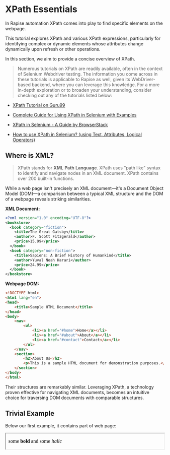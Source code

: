 <!-- 
script: https://cdn.jsdelivr.net/gh/Inflectra/rapise-documentation/scorm/common/xpathQuiz/xpathQuiz.js

import: https://cdn.jsdelivr.net/gh/Inflectra/rapise-documentation/scorm/common/xpathQuiz/README.md

mode: Textbook

-->

# XPath Essentials

In Rapise automation XPath comes into play to find specific elements on the webpage.

This tutorial explores XPath and various XPath expressions, particularly for identifying complex or dynamic elements whose attributes change dynamically upon refresh or other operations.

In this section, we aim to provide a concise overview of XPath.

> Numerous tutorials on XPath are readily available, often in the context of Selenium Webdriver testing. The information you come across in these tutorials is applicable to Rapise as well, given its WebDriver-based backend, where you can leverage this knowledge. For a more in-depth exploration or to broaden your understanding, consider checking out any of the tutorials listed below:

* [XPath Tutorial on Guru99](https://www.guru99.com/xpath-selenium.html)
* [Complete Guide for Using XPath in Selenium with Examples](https://www.lambdatest.com/blog/complete-guide-for-using-xpath-in-selenium-with-examples/)
* [XPath in Selenium - A Guide by BrowserStack](https://www.browserstack.com/guide/xpath-in-selenium)

* [How to use XPath in Selenium? (using Text, Attributes, Logical Operators)](https://www.browserstack.com/guide/xpath-in-selenium)

## Where is XML?

> XPath stands for **XML** **Path** **Language**. XPath uses "path like" syntax to identify and navigate nodes in an XML document. XPath contains over 200 built-in functions.

While a web page isn't precisely an XML document—it's a Document Object Model (DOM)—a comparison between a typical XML structure and the DOM of a webpage reveals striking similarities.

**XML Document:**

```xml
<?xml version="1.0" encoding="UTF-8"?>
<bookstore>
  <book category="fiction">
    <title>The Great Gatsby</title>
    <author>F. Scott Fitzgerald</author>
    <price>15.99</price>
  </book>
  <book category="non-fiction">
    <title>Sapiens: A Brief History of Humankind</title>
    <author>Yuval Noah Harari</author>
    <price>24.99</price>
  </book>
</bookstore>
```

**Webpage DOM:**

```html
<!DOCTYPE html>
<html lang="en">
<head>
    <title>Sample HTML Document</title>
</head>
<body>
    <nav>
        <ul>
            <li><a href="#home">Home</a></li>
            <li><a href="#about">About</a></li>
            <li><a href="#contact">Contact</a></li>
        </ul>
    </nav>
    <section>
        <h2>About Us</h2>
        <p>This is a sample HTML document for demonstration purposes.</p>
    </section>
</body>
</html>
```

Their structures are remarkably similar. Leveraging XPath, a technology proven effective for navigating XML documents, becomes an intuitive choice for traversing DOM documents with comparable structures.

## Trivial Example

Below our first example, it contains part of web page:

<lia-keep>
<iframe width="100%" height="50px" srcdoc="<p>some <b>bold</b> and some <i>italic</i></p>"/>
</lia-keep>

And then the source of the page:

```xml
<p>
    some
    <b>bold</b>
    and some
    <i>italic</i>
</p>
```

So, here is the first exercise. We need to select a specific element by tag name.

``` xml @xpathExample(Press **Run** to launch an example,//b)
<p _root>
    some
    <b _correct>bold</b>
    and some
    <i>italic</i>
</p>
```

You got the point? We used `//tagname` to find an element. Now select an *italic* element in a similar way:

``` xml @xpathExample( ,//i)
<p _root>
    some
    <b>bold</b>
    and some
    <i _correct>italic</i>
</p>
```

In these examples, we used tag names (`b` and `i` respectively) to find a corresponding element. But what happened if we have more than one element with the same tag? Let's see:

``` xml @xpathExample(Select all bold elements:,//b)
<p _root>
    We have:
    <b _correct>bold1</b>
    and
    <b _correct>bold2</b>
</p>
```

See what happened? Two items were selected. So just tag name is not enough and we need to provide more information if we have to select just one element.

## XPath using Index

As we can see `//tag` may return many elements. So what should we do if we need, for example, 2nd? We can do it with the of XPath index:

``` ascii
        //tagname[index]
        |   |      |
        |   |      '-> 1-based index
        |   '--> Tag Name, i.e. <b>, <div> etc.
        '--> // - Look everywhere, starting from root
```

So now we may select 2nd bold element as follows:

``` xml @xpathExample( ,//b[2])
<p _root>
    We have:
    <b>bold1</b>
    and
    <b _correct>bold2</b>
</p>
```

### Exercise

``` xml @xpathQuiz(`Select 3rd <li> item by index:`)
<ul _root _expectedXPath="//li[3]">
    <li>Carrot</li>
    <li>Plum</li>
    <li>Apple</li>
</ul>
```

## XPath Using Attribute

Once we see the need in more specific XPath values, we need to take attributes into account.

``` ascii
        //tagname[@attribute='value']
        |   |      |          |
        |   |      |          '-> Expected value
        |   |      '-> Attribute name
        |   '--> Tag Name, i.e. <b>, <div> etc.
        '--> // - Look everywhere, starting from root
```

**Example** 

Select `//li[@id="2"]` get point to a Plum:

``` xml @xpathExample(` `,`//li[<at>id="2"]`)
<ul _root>
    <li id="1">Carrot</li>
    <li _correct id="2">Plum</li>
    <li id="3">Apple</li>
</ul>
```

In this case we used the fact, that each list item has a unique `id` attribute. Moreover, when it is unique, we may skip tag name by using wildcard `*` instead of `li`

Try `//*[@id='2']` and see the same Plum is selected:

``` xml @xpathQuiz(` `)
<ul _root>
    <li id="1">Carrot</li>
    <li _correct id="2">Plum</li>
    <li id="3">Apple</li>
</ul>
```

## Absolute XPath

``` ascii
/tag1/tag2[n]/...
    |    |    |
    |    |    '-> choose n'th tag2
    |    '--> Find tag2 in tag1. Usually it is <body> within <html>
    '--> Start from root, usually it is <html>
```

In previous examples we used a fragment from the document. That was fine, because we were using `//` XPath locator, that looks everywhere. In this exampe we are showing the full document. It is a bit longer and usually starts with `<html>` that contains `<body>` in it. That is why the full XPath normally starts with `/html/body`:

``` xml @xpathExample(`Full XPath to Milk`,`/html/body/dl/dt[2]`)
<dl>
  <dt>Coffee</dt>
  <dd>- black hot drink</dd>
  <dt>Milk</dt>
  <dd>- white cold drink</dd>
</dl>

```

> Note, while Milk is 3rd child or `<dl>`, it is 2nd `<dt>` inside `<dl>`. That is why we used `.../dt[2]`.

### Exercise

We have 3 buttons:

``` xml @xpathQuiz(`Get **full** XPath to a button **2**:`)
<span _expectedXPath="/html/body/span/button[2]">
    <button>1</button>
    <button _correct>2</button>
    <button>3</button>
</span>



```

## Relative XPath

### Relative XPath in XML

In XML world the relative XPath is a query that starts looking from specific node other that the root node. Usually it looks like that:

``` ascii
./tag2...
|   |
|   '--> Similar to usual XPath (index, attributes, etc)
'--> . dot means relative XPath
```

Relative XPath starts with `.`, that means *current node*. So the rest of the expression is a path starting from the current node.

``` xml @xpathExample(`**<li>Orange...** is a current node. So we need to select a button starting from it`,`./button`)
<ul _root>
    <li>Apple<button>Edit</button></li>
    <li _current>Orange<button>Edit</button></li>
    <li>Mango<button>Edit</button></li>
</ul>
```

In a similar way we may climb up using `..` query. I.e. here we will choose a parent of **<li>Mango** that is an `<ul>`:

``` xml @xpathExample(`**<li>Mango...** is a current node. So we need to select a button starting from it`,`..`)
<ul _root>
    <li>Apple</li>
    <li>Orange</li>
    <li _current>Mango</li>
</ul>
```

Once we may reach parent node, we may also reach one of it other children.

``` xml @xpathExample(`I.e. we may climb to **<ul>** and then select an **Apple**:`,`../li[1]`)
<ul _root>
    <li>Apple</li>
    <li>Orange</li>
    <li _current>Mango</li>
</ul>
```

### Relative XPath in DOM

Special characters like double slash `//` and `@` that help us to locate and select the desired node/element. Apart from the `//` and `@`, there are other syntax elements and attributes to locate the web elements using XPath. Few of these are:

| Syntax Element | Details | Example | Example Details |
|----------------|---------|---------|-----------------|
| Single slash `/` | It selects the node from the root. In other words, if you want to select the first available node, this expression is used. | `/html` | It will look for the HTML element at the start of the document. |
|Double slash `//` | It selects any element in the DOM that matches the selection. Additionally, it doesn't have to be the exact next node and can be present anywhere in the DOM. | `//input` | It will select the input node present anywhere in the DOM. |
| Address sign `@` | It selects a particular attribute of the node | `//@text` | It will select all the elements which have text attribute. |
| Dot `.` | It selects the current node. | `//h3/.` | It will give the currently selected node, i.e., `h3`. |
| Double dot `..` | It selects the parent of the current node. | `//div/input/..` | It will select the parent of the current node. The current node is input so that it will select the parent, i.e., `div`. |
| Asterisk ""* | It selects any element present in the node | `//div/*` | This matches with any of the child nodes of the `div`. |
| Address and Asterisk `@*` | It selects any attribute of the given node. | `//div[@*]` | It matches any of the div nodes that contain at least one attribute of any type. |
| Pipe `\|` | This expression is used to select a different path. | `//div/h5 \| //div/form` |



